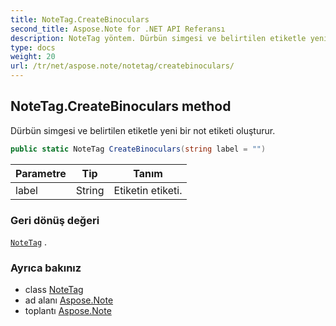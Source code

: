 ```yaml
---
title: NoteTag.CreateBinoculars
second_title: Aspose.Note for .NET API Referansı
description: NoteTag yöntem. Dürbün simgesi ve belirtilen etiketle yeni bir not etiketi oluşturur.
type: docs
weight: 20
url: /tr/net/aspose.note/notetag/createbinoculars/
---
```

## NoteTag.CreateBinoculars method

Dürbün simgesi ve belirtilen etiketle yeni bir not etiketi oluşturur.

```csharp
public static NoteTag CreateBinoculars(string label = "")
```

| Parametre | Tip | Tanım |
| --- | --- | --- |
| label | String | Etiketin etiketi. |

### Geri dönüş değeri

[`NoteTag`](../) .

### Ayrıca bakınız

* class [NoteTag](../)
* ad alanı [Aspose.Note](../../notetag/)
* toplantı [Aspose.Note](../../../)


